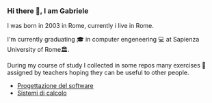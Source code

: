 ### Hi there 👋, I am Gabriele

I was born in 2003 in Rome, currently i live in Rome.

I'm currently graduating 🎓 in computer engeneering 💻 at Sapienza University of Rome🏛️.

During my course of study I collected in some repos many exercises 📝 assigned by teachers hoping they can be useful to other people.

- [Progettazione del software](https://github.com/cappee/progsoft)
- [Sistemi di calcolo](https://github.com/cappee/sc)

<!--
**cappee/cappee** is a ✨ _special_ ✨ repository because its `README.md` (this file) appears on your GitHub profile.

Here are some ideas to get you started:

- 🔭 I’m currently working on ...
- 🌱 I’m currently learning ...
- 👯 I’m looking to collaborate on ...
- 🤔 I’m looking for help with ...
- 💬 Ask me about ...
- 📫 How to reach me: ...
- 😄 Pronouns: ...
- ⚡ Fun fact: ...
-->
